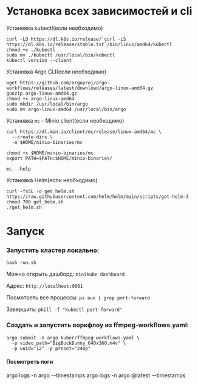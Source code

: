 # Установка всех зависимостей и cli
Установка kubectl(если необходимо)
```
curl -LO https://dl.k8s.io/release/`curl -LS https://dl.k8s.io/release/stable.txt`/bin/linux/amd64/kubectl
chmod +x ./kubectl
sudo mv ./kubectl /usr/local/bin/kubectl
kubectl version --client
```


Установка Argo CLI(если необходимо)
```
wget https://github.com/argoproj/argo-workflows/releases/latest/download/argo-linux-amd64.gz
gunzip argo-linux-amd64.gz
chmod +x argo-linux-amd64
sudo mkdir /usr/local/bin/argo 
sudo mv argo-linux-amd64 /usr/local/bin/argo
```

Установка `mc` - Minio client(если необходимо)
```
curl https://dl.min.io/client/mc/release/linux-amd64/mc \
  --create-dirs \
  -o $HOME/minio-binaries/mc

chmod +x $HOME/minio-binaries/mc
export PATH=$PATH:$HOME/minio-binaries/

mc --help
```

Установка Helm(если необходимо)
```
curl -fsSL -o get_helm.sh https://raw.githubusercontent.com/helm/helm/main/scripts/get-helm-3
chmod 700 get_helm.sh
./get_helm.sh
```

# Запуск
### Запустить кластер локально:
```
bash run.sh
```
Можно открыть дашборд: `minikube dashboard`

Адрес: `http://localhost:9001` 

Посмотреть все процессы: `ps aux | grep port-forward`    

Завершить: `pkill -f "kubectl port-forward"` 
### Создать и запустить воркфлоу из ffmpeg-workflows.yaml:
```
argo submit -n argo kuber/ffmpeg-workflows.yaml \
  -p video_path="BigBuckBunny_640x360.m4v" \
  -p uuid="12" -p preset="240p"
```

#### Посмотреть логи
argo logs -n argo <workflow-name> --timestamps
argo logs -n argo @latest --timestamps

